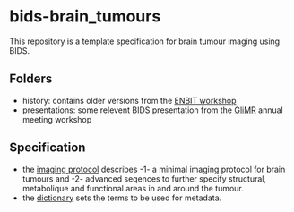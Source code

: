 # bids-brain_tumours

This repository is a template specification for brain tumour imaging using BIDS.

## Folders

- history: contains older versions from the [ENBIT workshop](https://github.com/EN-Brain-Imaging-of-Tumours/doc)
- presentations: some relevent BIDS presentation from the [GliMR](https://glimr.eu/) annual meeting workshop

## Specification

- the [imaging protocol](https://github.com/CPernet/bids-brain_tumours/blob/main/imaging_protocol.md) describes -1- a minimal imaging protocol for brain tumours and -2- advanced seqences to further specify structural, metabolique and functional areas in and around the tumour.
- the [dictionary](https://github.com/CPernet/bids-brain_tumours/blob/main/dictionary.md) sets the terms to be used for metadata.
